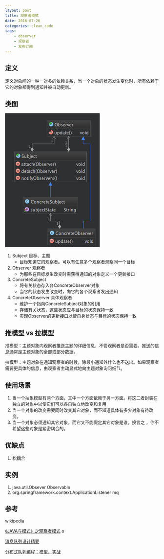```yaml
---
layout: post
title: 观察者模式
date: 2016-07-26
categories: clean_code
tags:
    - observer
    - 观察者
    - 发布订阅
---
```


## 定义

定义对象间的一种一对多的依赖关系，当一个对象的状态发生变化时，所有依赖于它的对象都得到通知并被自动更新。

## 类图

![类图](/images/design_pattern/observer.png)

1.  Subject 目标、主题
    * 目标知道它的观察者。可以有任意多个观察者观察同一个目标
2.  Observer 观察者
    * 为那些在目标发生改变时需获得通知的对象定义一个更新接口
3.  ConcreteSubject
    * 将有关状态存入各ConcreteObserver对象
    * 当它的状态发生改变时，向它的各个观察者发出通知
3.  ConcreteObserver 具体观察者
    * 维护一个指向ConcreteSubject对象的引用
    * 存储有关状态，这些状态应与目标的状态保持一致
    * 实现Observer的更新接口以使自身状态与目标的状态保持一致

## 推模型 vs 拉模型

推模型：主题对象向观察者推送主题的详细信息，不管观察者是否需要。推送的信息通常是主题对象的全部或部分数据。

拉模型：主题对象在通知观察者的时候，除最小通知外什么也不送出。如果观察者需要更具体的信息，由观察者主动显式地向主题对象询问细节。


## 使用场景

1. 当一个抽象模型有两个方面，其中一个方面依赖于另一方面。将这二者封装在独立的对象中以使它们可以各自独立地改变和复用
2. 当一个对象的改变需要同时改变其它对象，而不知道具体有多少对象有待改变。
3. 当一个对象必须通知其它对象，而它又不能假定其它对象是谁。换言之 ，你不希望这些对象是紧密耦合的。

## 优缺点

1. 松耦合

## 实例

1. java.util.Obsever Observable
2. org.springframework.context.ApplicationListener
mq


## 参考

[wikipedia](https://en.wikipedia.org/wiki/Observer_pattern)

[《JAVA与模式》之观察者模式](http://www.cnblogs.com/java-my-life/archive/2012/05/16/2502279.html)
o

[消息队列设计精要](https://tech.meituan.com/mq-design.html)

[分布式队列编程：模型、实战](https://tech.meituan.com/distributed_queue_based_programming.html)
